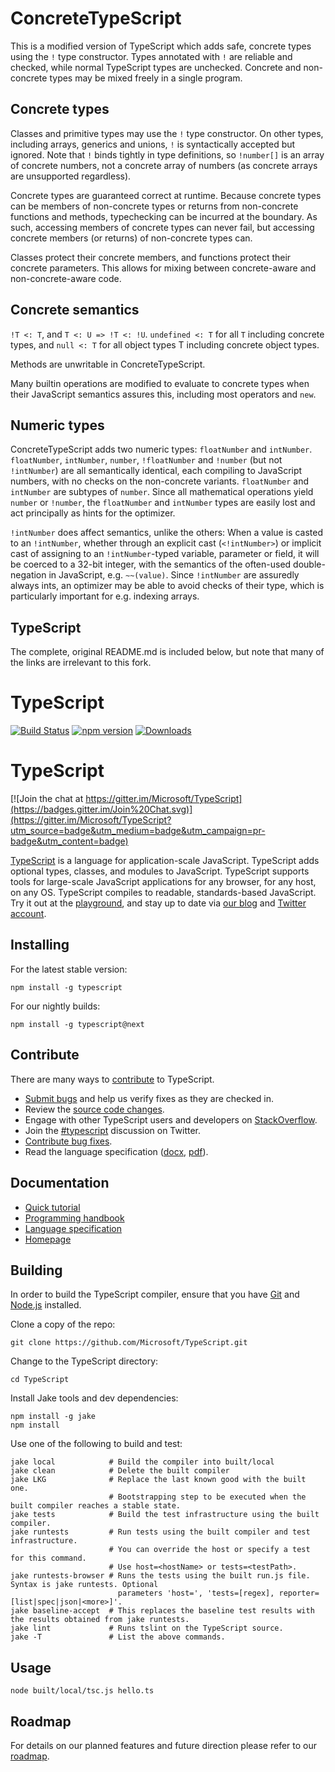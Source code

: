 # ConcreteTypeScript

This is a modified version of TypeScript which adds safe, concrete types using
the `!` type constructor. Types annotated with `!` are reliable and checked,
while normal TypeScript types are unchecked. Concrete and non-concrete types
may be mixed freely in a single program.

## Concrete types

Classes and primitive types may use the `!` type constructor. On other types,
including arrays, generics and unions, `!` is syntactically accepted but
ignored. Note that `!` binds tightly in type definitions, so `!number[]` is an
array of concrete numbers, not a concrete array of numbers (as concrete arrays
are unsupported regardless).

Concrete types are guaranteed correct at runtime. Because concrete types can be
members of non-concrete types or returns from non-concrete functions and
methods, typechecking can be incurred at the boundary. As such, accessing
members of concrete types can never fail, but accessing concrete members (or
returns) of non-concrete types can.

Classes protect their concrete members, and functions protect their concrete
parameters. This allows for mixing between concrete-aware and
non-concrete-aware code.

## Concrete semantics

`!T <: T`, and `T <: U => !T <: !U`. `undefined <: T` for all `T` including
concrete types, and `null <: T` for all object types T including concrete
object types.

Methods are unwritable in ConcreteTypeScript.

Many builtin operations are modified to evaluate to concrete types when their
JavaScript semantics assures this, including most operators and `new`.

## Numeric types

ConcreteTypeScript adds two numeric types: `floatNumber` and `intNumber`.
`floatNumber`, `intNumber`, `number`, `!floatNumber` and `!number` (but not
`!intNumber`) are all semantically identical, each compiling to JavaScript
numbers, with no checks on the non-concrete variants. `floatNumber` and
`intNumber` are subtypes of `number`. Since all mathematical operations yield
`number` or `!number`, the `floatNumber` and `intNumber` types are easily lost
and act principally as hints for the optimizer.

`!intNumber` does affect semantics, unlike the others: When a value is casted
to an `!intNumber`, whether through an explicit cast (`<!intNumber>`) or
implicit cast of assigning to an `!intNumber`-typed variable, parameter or
field, it will be coerced to a 32-bit integer, with the semantics of the
often-used double-negation in JavaScript, e.g. `~~(value)`. Since `!intNumber`
are assuredly always ints, an optimizer may be able to avoid checks of their
type, which is particularly important for e.g. indexing arrays.

## TypeScript

The complete, original README.md is included below, but note that many of the
links are irrelevant to this fork.

# TypeScript

[![Build Status](https://travis-ci.org/Microsoft/TypeScript.svg?branch=master)](https://travis-ci.org/Microsoft/TypeScript)
[![npm version](https://badge.fury.io/js/typescript.svg)](http://badge.fury.io/js/typescript)
[![Downloads](http://img.shields.io/npm/dm/TypeScript.svg)](https://npmjs.org/package/typescript)

# TypeScript

[![Join the chat at https://gitter.im/Microsoft/TypeScript](https://badges.gitter.im/Join%20Chat.svg)](https://gitter.im/Microsoft/TypeScript?utm_source=badge&utm_medium=badge&utm_campaign=pr-badge&utm_content=badge)

[TypeScript](http://www.typescriptlang.org/) is a language for application-scale JavaScript. TypeScript adds optional types, classes, and modules to JavaScript. TypeScript supports tools for large-scale JavaScript applications for any browser, for any host, on any OS. TypeScript compiles to readable, standards-based JavaScript. Try it out at the [playground](http://www.typescriptlang.org/Playground), and stay up to date via [our blog](http://blogs.msdn.com/typescript) and [Twitter account](https://twitter.com/typescriptlang).

## Installing

For the latest stable version:

```
npm install -g typescript
```

For our nightly builds:

```
npm install -g typescript@next
```

## Contribute

There are many ways to [contribute](https://github.com/Microsoft/TypeScript/blob/master/CONTRIBUTING.md) to TypeScript.
* [Submit bugs](https://github.com/Microsoft/TypeScript/issues) and help us verify fixes as they are checked in.
* Review the [source code changes](https://github.com/Microsoft/TypeScript/pulls).
* Engage with other TypeScript users and developers on [StackOverflow](http://stackoverflow.com/questions/tagged/typescript). 
* Join the [#typescript](http://twitter.com/#!/search/realtime/%23typescript) discussion on Twitter.
* [Contribute bug fixes](https://github.com/Microsoft/TypeScript/blob/master/CONTRIBUTING.md).
* Read the language specification ([docx](http://go.microsoft.com/fwlink/?LinkId=267121), [pdf](http://go.microsoft.com/fwlink/?LinkId=267238)).


## Documentation

*  [Quick tutorial](http://www.typescriptlang.org/Tutorial)
*  [Programming handbook](http://www.typescriptlang.org/Handbook)
*  [Language specification](https://github.com/Microsoft/TypeScript/blob/master/doc/spec.md)
*  [Homepage](http://www.typescriptlang.org/)

## Building

In order to build the TypeScript compiler, ensure that you have [Git](http://git-scm.com/downloads) and [Node.js](http://nodejs.org/) installed.

Clone a copy of the repo:

```
git clone https://github.com/Microsoft/TypeScript.git
```

Change to the TypeScript directory:

```
cd TypeScript
```

Install Jake tools and dev dependencies:

```
npm install -g jake
npm install
```

Use one of the following to build and test:

```
jake local            # Build the compiler into built/local 
jake clean            # Delete the built compiler 
jake LKG              # Replace the last known good with the built one.
                      # Bootstrapping step to be executed when the built compiler reaches a stable state.
jake tests            # Build the test infrastructure using the built compiler. 
jake runtests         # Run tests using the built compiler and test infrastructure. 
                      # You can override the host or specify a test for this command. 
                      # Use host=<hostName> or tests=<testPath>. 
jake runtests-browser # Runs the tests using the built run.js file. Syntax is jake runtests. Optional
                        parameters 'host=', 'tests=[regex], reporter=[list|spec|json|<more>]'.
jake baseline-accept  # This replaces the baseline test results with the results obtained from jake runtests.
jake lint             # Runs tslint on the TypeScript source.
jake -T               # List the above commands. 
```


## Usage

```shell
node built/local/tsc.js hello.ts
```


## Roadmap

For details on our planned features and future direction please refer to our [roadmap](https://github.com/Microsoft/TypeScript/wiki/Roadmap).
